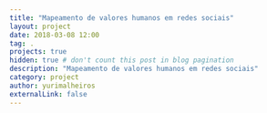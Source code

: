 ```yaml
---
title: "Mapeamento de valores humanos em redes sociais"
layout: project
date: 2018-03-08 12:00
tag: .
projects: true
hidden: true # don't count this post in blog pagination
description: "Mapeamento de valores humanos em redes sociais"
category: project
author: yurimalheiros
externalLink: false
---
```


